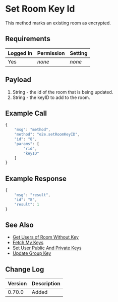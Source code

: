 # Set Room Key Id

This method marks an existing room as encrypted.

## Requirements

| Logged In | Permission | Setting |
| :--- | :--- | :--- |
| Yes | _none_ | _none_ |

## Payload

1. String - the id of the room that is being updated.
2. String - the keyID to add to the room.

## Example Call

```javascript
{
    "msg": "method",
    "method": "e2e.setRoomKeyID",
    "id": "8",
    "params": [
        "rid",
        "keyID"
    ]
}
```

## Example Response

```javascript
{
    "msg": "result",
    "id": "8",
    "result": 1
}
```

## See Also

* [Get Users of Room Without Key](https://github.com/RocketChat/docs/tree/0f8db37bf9b56438fec3e87a94f192f3585e92e8/developer-guides/realtime-api/method-calls/e2e.get-users-of-room-without-key)
* [Fetch My Keys](https://github.com/RocketChat/docs/tree/0f8db37bf9b56438fec3e87a94f192f3585e92e8/developer-guides/realtime-api/method-calls/e2e.fetch-my-keys)
* [Set User Public And Private Keys](https://github.com/RocketChat/docs/tree/0f8db37bf9b56438fec3e87a94f192f3585e92e8/developer-guides/realtime-api/method-calls/e2e.set-user-public-and-private-keys)
* [Update Group Key](https://github.com/RocketChat/docs/tree/0f8db37bf9b56438fec3e87a94f192f3585e92e8/developer-guides/realtime-api/method-calls/e2e.update-group-key)

## Change Log

| Version | Description |
| :--- | :--- |
| 0.70.0 | Added |

